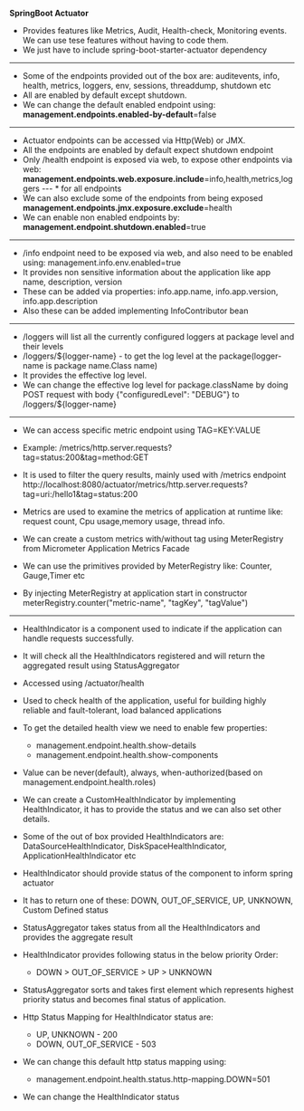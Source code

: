 **SpringBoot Actuator**

* Provides features like Metrics, Audit, Health-check, Monitoring events. We can use tese features without having to code them.
* We just have to include spring-boot-starter-actuator dependency


---

* Some of the endpoints provided out of the box are:
   auditevents, info, health, metrics, loggers, env, sessions, threaddump, shutdown etc
* All are enabled by default except shutdown.
* We can change the default enabled endpoint using:
   **management.endpoints.enabled-by-default**=false

---
 * Actuator endpoints can be accessed via Http(Web) or JMX.
 * All the endpoints are enabled by default expect shutdown endpoint
 * Only /health endpoint is exposed via web, to expose other endpoints via web:
   **management.endpoints.web.exposure.include**=info,health,metrics,loggers  --- * for all endpoints
 * We can also exclude some of the endpoints from being exposed
   **management.endpoints.jmx.exposure.exclude**=health
 * We can enable non enabled endpoints by:
   **management.endpoint.shutdown.enabled**=true

---
* /info endpoint need to be exposed via web, and also need to be enabled using:
   management.info.env.enabled=true
* It provides non sensitive information about the application  like app name, description, version
* These can be added via properties: info.app.name, info.app.version, info.app.description
* Also these can be added implementing InfoContributor bean

---
* /loggers will list all the currently configured loggers at package level and their levels
* /loggers/${logger-name} - to get the log level at the package(logger-name is package name.Class name)
* It provides the effective log level.
* We can change the effective log level for package.className by doing POST request with body
   {"configuredLevel": "DEBUG"} to /loggers/${logger-name}

---
* We can access specific metric endpoint using TAG=KEY:VALUE
* Example: /metrics/http.server.requests?tag=status:200&tag=method:GET
* It is used to filter the query results, mainly used with /metrics endpoint
  http://localhost:8080/actuator/metrics/http.server.requests?tag=uri:/hello1&tag=status:200


* Metrics are used to examine the metrics of application at runtime like: request count, Cpu usage,memory usage, thread info.
* We can create a custom metrics with/without tag using MeterRegistry from Micrometer Application Metrics Facade
* We can use the primitives provided by MeterRegistry like: Counter, Gauge,Timer etc
* By injecting MeterRegistry at application start in constructor
   meterRegistry.counter("metric-name", "tagKey", "tagValue")

---
* HealthIndicator is a component used to indicate if the application can handle requests successfully.
* It will check all the HealthIndicators registered and will return the aggregated result using StatusAggregator
* Accessed using /actuator/health
* Used to check health of the application, useful for building highly reliable and fault-tolerant, load balanced applications
* To get the detailed health view we need to enable few properties:
  * management.endpoint.health.show-details
  * management.endpoint.health.show-components
* Value can be never(default), always, when-authorized(based on management.endpoint.health.roles)


* We can create a CustomHealthIndicator by implementing HealthIndicator, it has to provide the status and we can also set other details.
* Some of the out of box provided HealthIndicators are: DataSourceHealthIndicator, DiskSpaceHealthIndicator, ApplicationHealthIndicator etc



* HealthIndicator should provide status of the component to inform spring actuator
* It has to return one of these: DOWN, OUT_OF_SERVICE, UP, UNKNOWN, Custom Defined status
* StatusAggregator takes status from all the HealthIndicators and provides the aggregate result
* HealthIndicator provides following status in the below priority Order:
  * DOWN > OUT_OF_SERVICE > UP > UNKNOWN
* StatusAggregator sorts and takes first element which represents highest priority status and becomes final status of application.


* Http Status Mapping for HealthIndicator status are:
  * UP, UNKNOWN - 200
  * DOWN, OUT_OF_SERVICE - 503

* We can change this default http status mapping using:
    * management.endpoint.health.status.http-mapping.DOWN=501

* We can change the HealthIndicator status 